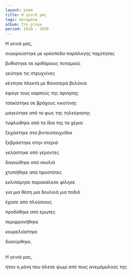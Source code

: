```yaml
---
layout: poem
title: Η γενιά μας
tags: ποιήματα
album: Στο ρίνγκ
period: 2010 - 2020
---
```


Η γενιά μας,

συγκρούστηκε με κράσπεδα παράλογης ταχύτητας

βυθίστηκε σε κριθάριους ποταμούς

γεύτηκε τις στρυχνίνες

κέντησε πλεκτά με θανατερά βελόνια

έφαγε τους καρπούς της άρνησης

<!--more-->
τσακίστηκε σε βράχους νικοτίνης

μαγεύτηκε από το φως της τηλεόρασης

τυφλώθηκε από τα ίδια της τα χέρια

ξεχάστηκε στα βιντεοπαιχνίδια

ξεβράστηκε στην στεριά

γελάστηκε από γέροντες

δαγκώθηκε από σκυλιά

χτυπήθηκε από προστάτες

εκλιπάρησε παρακάλεσε φίλησε

για μια θέση μια δουλειά μια ποδιά

έχασε από πλούσιους

προδόθηκε από έρωτες

περιφρονήθηκε

κουρελιάστηκε

διασύρθηκε.

<br/>
Η γενιά μας,

ήταν η μόνη που άλεσε ψωμί από τους ανεμόμυλούς της
